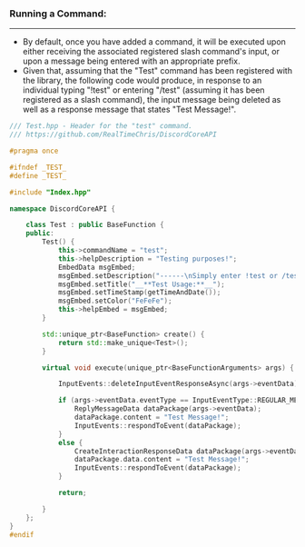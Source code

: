 ### **Running a Command:**
---
 
- By default, once you have added a command, it will be executed upon either receiving the associated registered slash command's input, or upon a message being entered with an appropriate prefix.
- Given that, assuming that the "Test" command has been registered with the library, the following code would produce, in response to an individual typing "!test" or entering "/test" (assuming it has been registered as a slash command), the input message being deleted as well as a response message that states "Test Message!". 

```cpp
/// Test.hpp - Header for the "test" command.
/// https://github.com/RealTimeChris/DiscordCoreAPI

#pragma once

#ifndef _TEST_
#define _TEST_

#include "Index.hpp"

namespace DiscordCoreAPI {

	class Test : public BaseFunction {
	public:
		Test() {
			this->commandName = "test";
			this->helpDescription = "Testing purposes!";
			EmbedData msgEmbed;
			msgEmbed.setDescription("------\nSimply enter !test or /test!\n------");
			msgEmbed.setTitle("__**Test Usage:**__");
			msgEmbed.setTimeStamp(getTimeAndDate());
			msgEmbed.setColor("FeFeFe");
			this->helpEmbed = msgEmbed;
		}

		std::unique_ptr<BaseFunction> create() {
			return std::make_unique<Test>();
		}

		virtual void execute(unique_ptr<BaseFunctionArguments> args) {

			InputEvents::deleteInputEventResponseAsync(args->eventData);

			if (args->eventData.eventType == InputEventType::REGULAR_MESSAGE) {
				ReplyMessageData dataPackage(args->eventData);
				dataPackage.content = "Test Message!";
				InputEvents::respondToEvent(dataPackage);
			}
			else {
				CreateInteractionResponseData dataPackage(args->eventData);
				dataPackage.data.content = "Test Message!";
				InputEvents::respondToEvent(dataPackage);
			}

			return;

		}
	};
}
#endif
```
